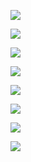 ![](https://www.nta.go.jp/tmp/61285343-a2cb-4c25-8fa1-d80453f74d9c/images/b63f6b9913c16538a528d18eec45503174553e477eec6b73caef63a324e659a4.jpg)

![](https://www.nta.go.jp/tmp/61285343-a2cb-4c25-8fa1-d80453f74d9c/images/8578f4c789936adb6881241591f0ef9b328b9b37b1ebee53a7c28fcb2bb45d8f.jpg)

![](https://www.nta.go.jp/tmp/61285343-a2cb-4c25-8fa1-d80453f74d9c/images/69ccddab9f804e3c96c67d585625b24ee0f9351946165cfdba2d74d1589185cc.jpg)

![](https://www.nta.go.jp/tmp/61285343-a2cb-4c25-8fa1-d80453f74d9c/images/b5580d986b3b8ee685c41f2932077e0dfe01dbde9952a3b1cd4dc67b8458b047.jpg)

![](https://www.nta.go.jp/tmp/61285343-a2cb-4c25-8fa1-d80453f74d9c/images/f6eed1465da47f804f3b008d9172e3b5a8b00ff7288dd1eada22b97474d75f05.jpg)

![](https://www.nta.go.jp/tmp/61285343-a2cb-4c25-8fa1-d80453f74d9c/images/1f258e25f61e2567de6b078bc35d5ba15c3a49f4320d5405dbcd24953f4b8a05.jpg)

![](https://www.nta.go.jp/tmp/61285343-a2cb-4c25-8fa1-d80453f74d9c/images/dd5f795318aa985af84353bbd1a892372f430f52f378562938f2957e9c47d213.jpg)

![](https://www.nta.go.jp/tmp/61285343-a2cb-4c25-8fa1-d80453f74d9c/images/1ab27ab29f9700a4ac55833b7813586cff4ffea46523185fd4904372333dd7ec.jpg)